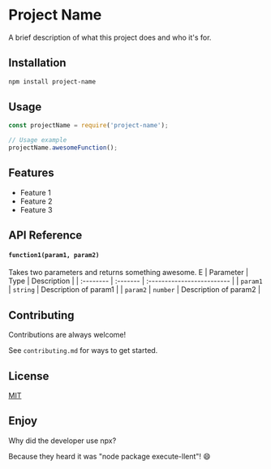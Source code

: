 # Project Name

A brief description of what this project does and who it's for.

## Installation

```bash
npm install project-name
```

## Usage

```javascript
const projectName = require('project-name');

// Usage example
projectName.awesomeFunction();
```

## Features

- Feature 1
- Feature 2
- Feature 3

## API Reference

#### `function1(param1, param2)`

Takes two parameters and returns something awesome.
E
| Parameter | Type     | Description                |
| :-------- | :------- | :------------------------- |
| `param1`  | `string` | Description of param1      |
| `param2`  | `number` | Description of param2      |

## Contributing

Contributions are always welcome!

See `contributing.md` for ways to get started.

## License

[MIT](https://choosealicense.com/licenses/mit/)

## Enjoy

Why did the developer use npx?

Because they heard it was "node package execute-llent"! 😄
